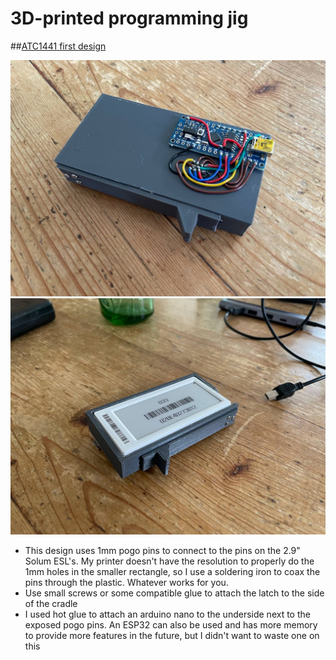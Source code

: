 # 3D-printed programming jig

##[ATC1441 first design](https://www.tinkercad.com/things/37yG0A1sEFw?sharecode=woPw-7fiiAaOwkRt-xzJYHstxwA_3Xcl5dmdgnPgwAw)

<img width="600" alt="jig1" src="jig1.jpg">

<img width="600" alt="jig2" src="jig2.jpg">

- This design uses 1mm pogo pins to connect to the pins on the 2.9" Solum ESL's. My printer doesn't have the resolution to properly do the 1mm holes in the smaller rectangle, so I use a soldering iron to coax the pins through the plastic. Whatever works for you. 
- Use small screws or some compatible glue to attach the latch to the side of the cradle
- I used hot glue to attach an arduino nano to the underside next to the exposed pogo pins. An ESP32 can also be used and has more memory to provide more features in the future, but I didn't want to waste one on this
